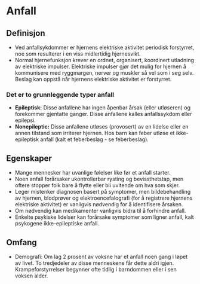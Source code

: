 # Anfall
## Definisjon
- Ved anfallsykdommer er hjernens elektriske aktivitet periodisk forstyrret, noe som resulterer i en viss midlertidig hjernesvikt.
- Normal hjernefunksjon krever en ordnet, organisert, koordinert utladning av elektriske impulser. Elektriske impulser gjør det mulig for hjernen å kommunisere med ryggmargen, nerver og muskler så vel som i seg selv. Beslag kan oppstå når hjernens elektriske aktivitet er forstyrret.
### Det er to grunnleggende typer anfall
- **Epileptisk:** Disse anfallene har ingen åpenbar årsak (eller utløseren) og forekommer gjentatte ganger. Disse anfallene kalles anfallssykdom eller epilepsi.
- **Nonepileptic:** Disse anfallene utløses (provosert) av en lidelse eller en annen tilstand som irriterer hjernen. Hos barn kan feber utløse et ikke-epileptisk anfall (kalt et feberbeslag - se feberbeslag).

## Egenskaper
- Mange mennesker har uvanlige følelser like før et anfall starter.
- Noen anfall forårsaker ukontrollerbar rysting og bevissthetstap, men oftere stopper folk bare å flytte eller bli uvitende om hva som skjer.
- Leger mistenker diagnosen basert på symptomer, men bildebehandling av hjernen, blodprøver og elektroencefalografi (for å registrere hjernens elektriske aktivitet) er vanligvis nødvendig for å identifisere årsaken.
- Om nødvendig kan medikamenter vanligvis bidra til å forhindre anfall.
- Enkelte psykiske lidelser kan forårsake symptomer som ligner anfall, kalt psykogene ikke-epileptiske anfall.

## Omfang
- Demografi: Om lag 2 prosent av voksne har et anfall noen gang i løpet av livet. To tredjedeler av disse menneskene får dette aldri igjen. Krampeforstyrrelser begynner ofte tidlig i barndommen eller i sen voksen alder.
